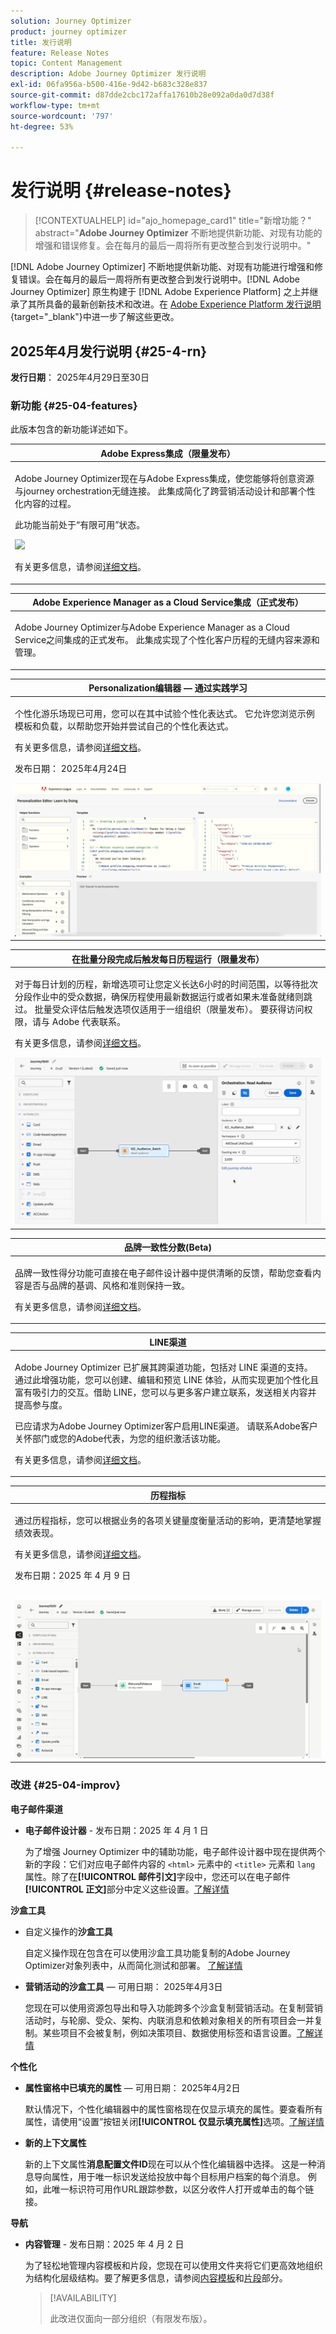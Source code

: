 ```yaml
---
solution: Journey Optimizer
product: journey optimizer
title: 发行说明
feature: Release Notes
topic: Content Management
description: Adobe Journey Optimizer 发行说明
exl-id: 06fa956a-b500-416e-9d42-b683c328e837
source-git-commit: d87dde2cbc172affa17610b28e092a0da0d7d38f
workflow-type: tm+mt
source-wordcount: '797'
ht-degree: 53%

---
```


# 发行说明 {#release-notes}

>[!CONTEXTUALHELP]
>id="ajo_homepage_card1"
>title="新增功能？"
>abstract="**Adobe Journey Optimizer** 不断地提供新功能、对现有功能的增强和错误修复。会在每月的最后一周将所有更改整合到发行说明中。"

[!DNL Adobe Journey Optimizer] 不断地提供新功能、对现有功能进行增强和修复错误。会在每月的最后一周将所有更改整合到发行说明中。[!DNL Adobe Journey Optimizer] 原生构建于 [!DNL Adobe Experience Platform] 之上并继承了其所具备的最新创新技术和改进。在 [Adobe Experience Platform 发行说明](https://experienceleague.adobe.com/docs/experience-platform/release-notes/latest.html?lang=zh-Hans){target="_blank"}中进一步了解这些更改。


## 2025年4月发行说明 {#25-4-rn}


**发行日期**： 2025年4月29日至30日


### 新功能 {#25-04-features}

此版本包含的新功能详述如下。

<table>
<thead>
<tr>
<th><strong>Adobe Express集成（限量发布）</strong><br/></th>
</tr>
</thead>
<tbody>
<tr>
<td>
<p>Adobe Journey Optimizer现在与Adobe Express集成，使您能够将创意资源与journey orchestration无缝连接。 此集成简化了跨营销活动设计和部署个性化内容的过程。 </p>
<p>此功能当前处于“有限可用”状态。</p>
<img src="assets/do-not-localize/express_resize.gif">
<p>有关更多信息，请参阅<a href="../integrations/express.md">详细文档</a>。</p>
</td>
</tr>
</tbody>
</table>

<!--<table>
<thead>
<tr>
<th><strong>Calendar view for campaign and journey inventory (Limited Availability)</strong><br/></th>
</tr>
</thead>
<tbody>
<tr>
<td>
<p>A new calendar view is now available for campaigns and journey activations. This feature provides a visual representation of scheduled activities, allowing you to view and manage your campaigns and journeys more effectively. Selecting a calendar item opens a right rail with detailed information. This feature is currently in Limited Availability.</p>
<img src="assets/do-not-localize/calendar.gif">
</td>
</tr>
</tbody>
</table>-->

<table>
<thead>
<tr>
<th><strong>Adobe Experience Manager as a Cloud Service集成（正式发布）</strong><br/></th>
</tr>
</thead>
<tbody>
<tr>
<td>
<p>Adobe Journey Optimizer与Adobe Experience Manager as a Cloud Service之间集成的正式发布。 此集成实现了个性化客户历程的无缝内容来源和管理。</p>
</td>
</tr>
</tbody>
</table>

<table>
<thead>
<tr>
<th><strong>Personalization编辑器 — 通过实践学习</strong><br/></th>
</tr>
</thead>
<tbody>
<tr>
<td>
<p>个性化游乐场现已可用，您可以在其中试验个性化表达式。 它允许您浏览示例模板和负载，以帮助您开始并尝试自己的个性化表达式。</p>
<p>有关更多信息，请参阅<a href="../personalization/personalize.md#playground">详细文档</a>。</p>
<p>发布日期： 2025年4月24日</p>
<img src="assets/do-not-localize/templating-playground.gif"/>
</td>
</tr>
</tbody>
</table>


<table>
<thead>
<tr>
<th><strong>在批量分段完成后触发每日历程运行（限量发布）</strong><br/></th>
</tr>
</thead>
<tbody>
<tr>
<td>
<p>对于每日计划的历程，新增选项可让您定义长达6小时的时间范围，以等待批次分段作业中的受众数据，确保历程使用最新数据运行或者如果未准备就绪则跳过。 批量受众评估后触发选项仅适用于一组组织（限量发布）。 要获得访问权限，请与 Adobe 代表联系。</p>
<p>有关更多信息，请参阅<a href="../building-journeys/read-audience.md#schedule">详细文档</a>。</p>
<img src="assets/do-not-localize/trigger-journeys.gif">
</td>
</tr>
</tbody>
</table>

<!--<table>
<thead>
<tr>
<th><strong>Simulate content variations (General Availability)</strong><br/></th>
</tr>
</thead>
<tbody>
<tr>
<td>
<p>Previously available in beta, content variations simulation is now generally available (GA). It allows you to preview different variations of your content using sample input data uploaded from a CSV or JSON file or added manually. All the attributes used in your content for personalization are automatically detected by the system and can be used for your tests to create multiple variants.</p>
<p>With the General Availability release, the feature now includes support for multilingual content and content experiments, enabling you to test variations across different languages and treatments. Additionally, it now supports contextual attributes (in addition to profile attributes), allowing for even more dynamic and situational content testing.</p>
<img src="assets/do-not-localize/variants.gif">
</td>
</tr>
</tbody>
</table>-->

<table>
<thead>
<tr>
<th><strong>品牌一致性分数(Beta)</strong><br/></th>
</tr>
</thead>
<tbody>
<tr>
<td>
<p>品牌一致性得分功能可直接在电子邮件设计器中提供清晰的反馈，帮助您查看内容是否与品牌的基调、风格和准则保持一致。</p>
<p>有关更多信息，请参阅<a href="../content-management/brands-score.md">详细文档</a>。</p>
</td>
</tr>
</tbody>
</table>

<table>
<thead>
<tr>
<th><strong>LINE渠道</strong><br/></th>
</tr>
</thead>
<tbody>
<tr>
<td>
<p>Adobe Journey Optimizer 已扩展其跨渠道功能，包括对 LINE 渠道的支持。通过此增强功能，您可以创建、编辑和预览 LINE 体验，从而实现更加个性化且富有吸引力的交互。借助 LINE，您可以与更多客户建立联系，发送相关内容并提高参与度。</p>
<p>已应请求为Adobe Journey Optimizer客户启用LINE渠道。 请联系Adobe客户关怀部门或您的Adobe代表，为您的组织激活该功能。</p>
<p>有关更多信息，请参阅<a href="../line/get-started-line.md">详细文档</a>。</p></td>
</tr>
</tbody>
</table>


<!--table>
<thead>
<tr>
<th><strong>Custom SMS provider (General Availability)</strong><br/></th>
</tr>
</thead>
<tbody>
<tr>
<td>
<p>Adobe Journey Optimizer now supports custom SMS providers, allowing you to integrate your preferred SMS services for enhanced communication flexibility.</p>
<p>For more information, refer to the <a href="../sms/sms-configuration-custom.md">detailed documentation</a>.</p></td>
</tr>
</tbody>
</table-->


<table>
<thead>
<tr>
<th><strong>历程指标</strong><br/></th>
</tr>
</thead>
<tbody>
<tr>
<td>
<p>通过历程指标，您可以根据业务的各项关键量度衡量活动的影响，更清楚地掌握绩效表现。</p>
<p>有关更多信息，请参阅<a href="../building-journeys/success-metrics.md">详细文档</a>。</p>
<p>发布日期：2025 年 4 月 9 日</p>
</br>
<img src="assets/do-not-localize/success-metric.gif"/>
</td>
</tr>
</tbody>
</table>

<!--
<table>
<thead>
<tr>
<th><strong>Decisioning - New ranking formula builder</strong><br/></th>
</tr>
</thead>
<tbody>
<tr>
<td>
<p>You can now create specific Decisioning ranking formulas by defining and combining criteria from a new improved interface. Ranking formulas allow you to define rules that will determine which decision items should be presented first, rather than taking into account the priority scores.  </p>
</td>
</tr>
</tbody>
</table>
-->

### 改进 {#25-04-improv}

**电子邮件渠道**

<!--* **Personalized URL tracking**

  For increased flexibility and control over your email settings, you can now personalize all your URL tracking parameters at once at the email channel configuration level, instead of doing it in the Email designer for each link in your content. -->

* **电子邮件设计器** - 发布日期：2025 年 4 月 1 日

  为了增强 Journey Optimizer 中的辅助功能，电子邮件设计器中现在提供两个新的字段：它们对应电子邮件内容的 `<html>` 元素中的 `<title>` 元素和 `lang` 属性。除了在&#x200B;**[!UICONTROL 邮件引文]**&#x200B;字段中，您还可以在电子邮件&#x200B;**[!UICONTROL 正文]**&#x200B;部分中定义这些设置。[了解详情](../email/email-metadata.md)

<!--- **Email designer themes** (Beta) - Availability date: May 5, 2025

  You can now quickly apply pre-approved styling themes to your email content to ensure brand consistency across all emails, speed up your campaign creation process and independently produce hight-quality emails while reducing dependency on design teams. -->

**沙盒工具**

<!--- **Decisioning sandbox copy**

  Decisioning objects can now be copied between sandboxes, streamlining testing and deployment workflows.-->

* 自定义操作的&#x200B;**沙盒工具**

  自定义操作现在包含在可以使用沙盒工具功能复制的Adobe Journey Optimizer对象列表中，从而简化测试和部署。 [了解详情](../configuration/copy-objects-to-sandbox.md)

* **营销活动的沙盒工具** — 可用日期： 2025年4月3日

  您现在可以使用资源包导出和导入功能跨多个沙盒复制营销活动。在复制营销活动时，与轮廓、受众、架构、内联消息和依赖对象相关的所有项目会一并复制。某些项目不会被复制，例如决策项目、数据使用标签和语言设置。[了解详情](../configuration/copy-objects-to-sandbox.md#custom-actions)

**个性化**

<!--- **Pills activation**  

  A new "Pills" button has been to the personalization editor. When enabled, profile and contextual attributes display as pills, enhancing the readability of your code.-->

* **属性窗格中已填充的属性** — 可用日期： 2025年4月2日

  默认情况下，个性化编辑器中的属性窗格现在仅显示填充的属性。要查看所有属性，请使用“设置”按钮关闭&#x200B;**[!UICONTROL 仅显示填充属性]**&#x200B;选项。[了解详情](../personalization/personalization-build-expressions.md)


* **新的上下文属性**

  新的上下文属性&#x200B;**消息配置文件ID**&#x200B;现在可以从个性化编辑器中选择。 这是一种消息导向属性，用于唯一标识发送给投放中每个目标用户档案的每个消息。 例如，此唯一标识符可用作URL跟踪参数，以区分收件人打开或单击的每个链接。

**导航**

* **内容管理** - 发布日期：2025 年 4 月 2 日

  为了轻松地管理内容模板和片段，您现在可以使用文件夹将它们更高效地组织为结构化层级结构。要了解更多信息，请参阅[内容模板](../content-management/access-content-templates.md#folders)和[片段](../content-management/manage-fragments.md#folders)部分。

  >[!AVAILABILITY]
  >
  >此改进仅面向一部分组织（有限发布版）。

<!--- **Folders for content templates and fragments** - Availability date: May 5, 2025

  Previously available for a set of organizations (LA), folders are now available to all users (GA) to manage their content templates and fragments. Folders let you organize your content templates and fragments more easily and effectively into a structured hierarchy.

- **Folders for landing pages** - Availability date: May 5, 2025

  To easily manage your landing pages, you can now also use folders to organize them more effectively into a streamlined hierarchy.  -->

<!--- **Right rail in campaigns list**  

  A right rail has been added to the campaigns list, providing detailed information when a campaign is selected.-->

<!--**Playbooks**

- **Create your own playbooks (Beta)**
  
  You can now create your own playbooks in Adobe Journey Optimizer, enabling greater customization and flexibility in journey planning.-->




